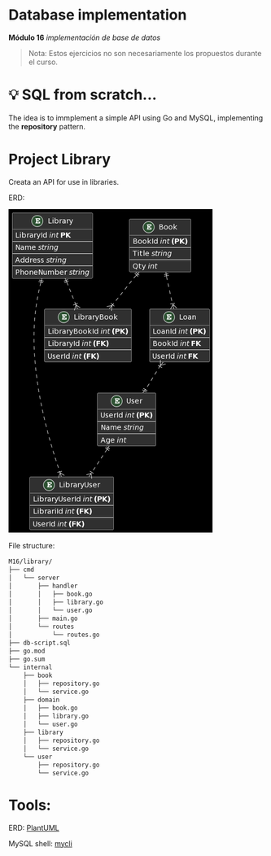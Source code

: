 # Database implementation

**Módulo 16** _implementación de base de datos_

> Nota: Estos ejercicios no son necesariamente los propuestos durante el curso.

# :bulb: SQL from scratch...

The idea is to immplement a simple API using Go and MySQL, implementing the __repository__ pattern.

# Project Library

Creata an API for use in libraries.

ERD:

![Libraries ERD](./erd_library.png)

File structure:

```
M16/library/
├── cmd
│   └── server
│       ├── handler
│       │   ├── book.go
│       │   ├── library.go
│       │   └── user.go
│       ├── main.go
│       └── routes
│           └── routes.go
├── db-script.sql
├── go.mod
├── go.sum
└── internal
    ├── book
    │   ├── repository.go
    │   └── service.go
    ├── domain
    │   ├── book.go
    │   ├── library.go
    │   └── user.go
    ├── library
    │   ├── repository.go
    │   └── service.go
    └── user
        ├── repository.go
        └── service.go
```

# Tools:

ERD: [PlantUML](https://plantuml.com/)

MySQL shell: [mycli](https://www.mycli.net/)
